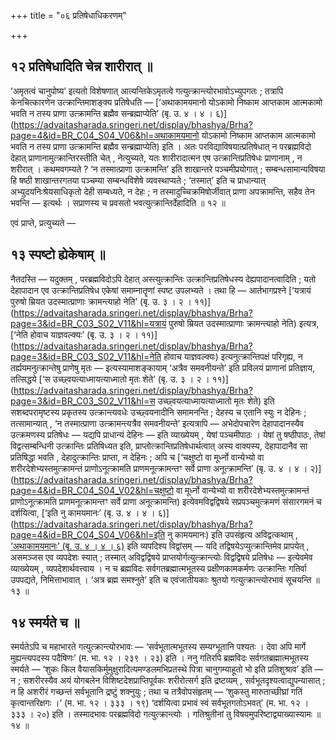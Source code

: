 +++
title = "०६ प्रतिषेधाधिकरणम्"

+++

## १२ प्रतिषेधादिति चेन्न शारीरात् ॥

‘अमृतत्वं चानुपोष्य’ इत्यतो विशेषणात् आत्यन्तिकेऽमृतत्वे गत्युत्क्रान्त्योरभावोऽभ्युपगतः ; तत्रापि केनचित्कारणेन उत्क्रान्तिमाशङ्क्य प्रतिषेधति — [‘अथाकामयमानो योऽकामो निष्काम आप्तकाम आत्मकामो भवति न तस्य प्राणा उत्क्रामन्ति ब्रह्मैव सन्ब्रह्माप्येति’ (बृ. उ. ४ । ४ । ६)](https://advaitasharada.sringeri.net/display/bhashya/Brha?page=4&id=BR_C04_S04_V06&hl=अथाकामयमानो योऽकामो निष्काम आप्तकाम आत्मकामो भवति न तस्य प्राणा उत्क्रामन्ति ब्रह्मैव सन्ब्रह्माप्येति) इति । अतः परविद्याविषयात्प्रतिषेधात् न परब्रह्मविदो देहात् प्राणानामुत्क्रान्तिरस्तीति चेत् , नेत्युच्यते, यतः शारीरादात्मन एष उत्क्रान्तिप्रतिषेधः प्राणानाम् , न शरीरात् । कथमवगम्यते ? ‘न तस्मात्प्राणा उत्क्रामन्ति’ इति शाखान्तरे पञ्चमीप्रयोगात् ; सम्बन्धसामान्यविषया हि षष्ठी शाखान्तरगतया पञ्चम्या सम्बन्धविशेषे व्यवस्थाप्यते ; ‘तस्मात्’ इति च प्राधान्यात् अभ्युदयनिःश्रेयसाधिकृतो देही सम्बध्यते, न देहः ; न तस्मादुच्चिक्रमिषोर्जीवात् प्राणा अपक्रामन्ति, सहैव तेन भवन्ति — इत्यर्थः । सप्राणस्य च प्रवसतो भवत्युत्क्रान्तिर्देहादिति ॥ १२ ॥

एवं प्राप्ते, प्रत्युच्यते —

## १३ स्पष्टो ह्येकेषाम् ॥

नैतदस्ति — यदुक्तम् , परब्रह्मविदोऽपि देहात् अस्त्युत्क्रान्तिः उत्क्रान्तिप्रतिषेधस्य देह्यपादानत्वादिति ; यतो देहापादान एव उत्क्रान्तिप्रतिषेध एकेषां समाम्नातॄणां स्पष्ट उपलभ्यते । तथा हि — आर्तभागप्रश्ने [‘यत्रायं पुरुषो म्रियत उदस्मात्प्राणाः क्रामन्त्याहो नेति’ (बृ. उ. ३ । २ । ११)](https://advaitasharada.sringeri.net/display/bhashya/Brha?page=3&id=BR_C03_S02_V11&hl=यत्रायं पुरुषो म्रियत उदस्मात्प्राणाः क्रामन्त्याहो नेति) इत्यत्र, [‘नेति होवाच याज्ञवल्क्यः’ (बृ. उ. ३ । २ । ११)](https://advaitasharada.sringeri.net/display/bhashya/Brha?page=3&id=BR_C03_S02_V11&hl=नेति होवाच याज्ञवल्क्यः) इत्यनुत्क्रान्तिपक्षं परिगृह्य, न तर्ह्ययमनुत्क्रान्तेषु प्राणेषु मृतः — इत्यस्यामाशङ्कायाम् ‘अत्रैव समवनीयन्ते’ इति प्रविलयं प्राणानां प्रतिज्ञाय, तत्सिद्धये [‘स उच्छ्वयत्याध्मायत्याध्मातो मृतः शेते’ (बृ. उ. ३ । २ । ११)](https://advaitasharada.sringeri.net/display/bhashya/Brha?page=3&id=BR_C03_S02_V11&hl=स उच्छ्वयत्याध्मायत्याध्मातो मृतः शेते) इति सशब्दपरामृष्टस्य प्रकृतस्य उत्क्रान्त्यवधेः उच्छ्वयनादीनि समामनन्ति ; देहस्य च एतानि स्युः न देहिनः ; तत्सामान्यात् , ‘न तस्मात्प्राणा उत्क्रामन्त्यत्रैव समवनीयन्ते’ इत्यत्रापि — अभेदोपचारेण देहापादानस्यैव उत्क्रमणस्य प्रतिषेधः — यद्यपि प्राधान्यं देहिनः — इति व्याख्येयम् , येषां पञ्चमीपाठः । येषां तु षष्ठीपाठः, तेषां विद्वत्सम्बन्धिनी उत्क्रान्तिः प्रतिषिध्यत इति, प्राप्तोत्क्रान्तिप्रतिषेधार्थत्वात् अस्य वाक्यस्य, देहापादानैव सा प्रतिषिद्धा भवति , देहादुत्क्रान्तिः प्राप्ता, न देहिनः ; अपि च [‘चक्षुष्टो वा मूर्ध्नो वान्येभ्यो वा शरीरदेशेभ्यस्तमुत्क्रामन्तं प्राणोऽनूत्क्रामति प्राणमनूत्क्रामन्तꣳ सर्वे प्राणा अनूत्क्रामन्ति’ (बृ. उ. ४ । ४ । २)](https://advaitasharada.sringeri.net/display/bhashya/Brha?page=4&id=BR_C04_S04_V02&hl=चक्षुष्टो वा मूर्ध्नो वान्येभ्यो वा शरीरदेशेभ्यस्तमुत्क्रामन्तं प्राणोऽनूत्क्रामति प्राणमनूत्क्रामन्तꣳ सर्वे प्राणा अनूत्क्रामन्ति) इत्येवमविद्वद्विषये सप्रपञ्चमुत्क्रमणं संसारगमनं च दर्शयित्वा, [‘इति नु कामयमानः’ (बृ. उ. ४ । ४ । ६)](https://advaitasharada.sringeri.net/display/bhashya/Brha?page=4&id=BR_C04_S04_V06&hl=इति नु कामयमानः) इति उपसंहृत्य अविद्वत्कथाम् , [‘अथाकामयमानः’ (बृ. उ. ४ । ४ । ६)](https://advaitasharada.sringeri.net/display/bhashya/Brha?page=4&id=BR_C04_S04_V06&hl=अथाकामयमानः) इति व्यपदिश्य विद्वांसम् — यदि तद्विषयेऽप्युत्क्रान्तिमेव प्रापयेत् , असमञ्जस एव व्यपदेशः स्यात् ; तस्मात् अविद्वद्विषये प्राप्तयोर्गत्युत्क्रान्त्योः विद्वद्विषये प्रतिषेधः — इत्येवमेव व्याख्येयम् , व्यपदेशार्थवत्त्वाय । न च ब्रह्मविदः सर्वगतब्रह्मात्मभूतस्य प्रक्षीणकामकर्मणः उत्क्रान्तिः गतिर्वा उपपद्यते, निमित्ताभावात् । ‘अत्र ब्रह्म समश्नुते’ इति च एवंजातीयकाः श्रुतयो गत्युत्क्रान्त्योरभावं सूचयन्ति ॥ १३ ॥

## १४ स्मर्यते च ॥

स्मर्यतेऽपि च महाभारते गत्युत्क्रान्त्योरभावः — ‘सर्वभूतात्मभूतस्य सम्यग्भूतानि पश्यतः । देवा अपि मार्गे मुह्यन्त्यपदस्य पदैषिणः’ (म. भा. १२ । २३९  । २३) इति । ननु गतिरपि ब्रह्मविदः सर्वगतब्रह्मात्मभूतस्य स्मर्यते — ‘शुकः किल वैयासकिर्मुमुक्षुरादित्यमण्डलमभिप्रतस्थे पित्रा चानुगम्याहूतो भो इति प्रतिशुश्राव’ इति — न ; सशरीरस्यैव अयं योगबलेन विशिष्टदेशप्राप्तिपूर्वकः शरीरोत्सर्ग इति द्रष्टव्यम् , सर्वभूतदृश्यत्वाद्युपन्यासात् ; न हि अशरीरं गच्छन्तं सर्वभूतानि द्रष्टुं शक्नुयुः ; तथा च तत्रैवोपसंहृतम् — ‘शुकस्तु मारुताच्छीघ्रां गतिं कृत्वान्तरिक्षगः ।’ (म. भा. १२ । ३३३  । १९) ‘दर्शयित्वा प्रभावं स्वं सर्वभूतगतोऽभवत्’ (म. भा. १२ । ३३३  । २०) इति । तस्मादभावः परब्रह्मविदो गत्युत्क्रान्त्योः । गतिश्रुतीनां तु विषयमुपरिष्टाद्व्याख्यास्यामः ॥ १४ ॥
